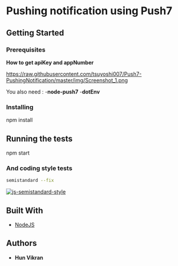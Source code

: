 # Pushing notification using Push7

## Getting Started

### Prerequisites

**How to get apiKey and appNumber**

https://raw.githubusercontent.com/tsuyoshi007/Push7-PushingNotification/master/img/Screenshot_1.png

You also need :
  -**node-push7**
  -**dotEnv**

### Installing

npm install

## Running the tests

npm start

### And coding style tests

```bash
semistandard --fix
```
[![js-semistandard-style](https://img.shields.io/badge/code%20style-semistandard-brightgreen.svg?style=flat-square)](https://github.com/Flet/semistandard)

## Built With

* [NodeJS](https://nodejs.org/en/)

## Authors

* **Hun Vikran** 
